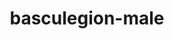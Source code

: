 ---
id: 902
title: basculegion-male
types: [water,ghost]
image: https://raw.githubusercontent.com/PokeAPI/sprites/master/sprites/pokemon/902.png
---